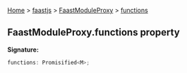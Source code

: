 [Home](./index) &gt; [faastjs](./faastjs.md) &gt; [FaastModuleProxy](./faastjs.faastmoduleproxy.md) &gt; [functions](./faastjs.faastmoduleproxy.functions.md)

## FaastModuleProxy.functions property

<b>Signature:</b>

```typescript
functions: Promisified<M>;
```
